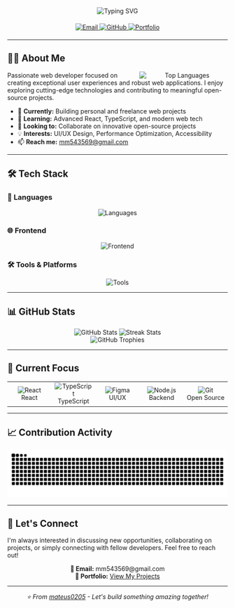 <div align="center">  
  <img src="https://readme-typing-svg.demolab.com?font=Fira+Code&weight=600&size=28&duration=4000&pause=1000&color=38BDF8&center=true&vCenter=true&width=500&lines=Hello%2C+I'm+Mateus;Full-Stack+Web+Developer;UI%2FUX+Enthusiast" alt="Typing SVG" />
  
  <div align="center" style="margin: 20px 0;">
    <a href="mailto:mm543569@gmail.com">
      <img src="https://img.shields.io/badge/-mm543569@gmail.com-c14438?style=flat-square&logo=gmail&logoColor=white" alt="Email"/>
    </a>
    <a href="https://github.com/mateus0205">
      <img src="https://img.shields.io/badge/-@mateus0205-181717?style=flat-square&logo=github&logoColor=white" alt="GitHub"/>
    </a>
    <a href="https://github.com/mateus0205?tab=repositories">
      <img src="https://img.shields.io/badge/-Portfolio-FF5722?style=flat-square&logo=todoist&logoColor=white" alt="Portfolio"/>
    </a>
  </div>
</div>

---

## 👨‍💻 About Me

<div align="center">
  <img align="right" src="https://github-readme-stats.vercel.app/api/top-langs/?username=mateus0205&layout=compact&theme=tokyonight&hide_border=true" width="40%" alt="Top Languages"/>
</div>

Passionate web developer focused on creating exceptional user experiences and robust web applications. I enjoy exploring cutting-edge technologies and contributing to meaningful open-source projects.

- 🔭 **Currently:** Building personal and freelance web projects
- 🌱 **Learning:** Advanced React, TypeScript, and modern web tech
- 👯 **Looking to:** Collaborate on innovative open-source projects
- 💡 **Interests:** UI/UX Design, Performance Optimization, Accessibility
- 📫 **Reach me:** mm543569@gmail.com

---

## 🛠 Tech Stack

### 🔡 Languages
<div align="center">
  <img src="https://skillicons.dev/icons?i=js,ts,python,c,cpp" alt="Languages" />
</div>

### 🌐 Frontend
<div align="center">
  <img src="https://skillicons.dev/icons?i=html,css,react,nextjs,tailwind" alt="Frontend" />
</div>

### 🛠️ Tools & Platforms
<div align="center">
  <img src="https://skillicons.dev/icons?i=git,github,vscode,figma,wordpress" alt="Tools" />
</div>

---

## 📊 GitHub Stats

<div align="center">
  <img src="https://github-readme-stats.vercel.app/api?username=mateus0205&show_icons=true&theme=tokyonight&hide_border=true" width="48%" alt="GitHub Stats"/>
  <img src="https://github-readme-streak-stats.herokuapp.com/?user=mateus0205&theme=tokyonight&hide_border=true" width="48%" alt="Streak Stats"/>
</div>

<div align="center">
  <img src="https://github-profile-trophy.vercel.app/?username=mateus0205&theme=tokyonight&no-frame=true&no-bg=true&margin-w=15&row=1&column=6" alt="GitHub Trophies" />
</div>

---

## 🎯 Current Focus

<div align="center">
  <table>
    <tr>
      <td align="center" width="20%">
        <img src="https://cdn.jsdelivr.net/gh/devicons/devicon/icons/react/react-original.svg" width="40" alt="React"/>
        <br/>React
      </td>
      <td align="center" width="20%">
        <img src="https://cdn.jsdelivr.net/gh/devicons/devicon/icons/typescript/typescript-original.svg" width="40" alt="TypeScript"/>
        <br/>TypeScript
      </td>
      <td align="center" width="20%">
        <img src="https://cdn.jsdelivr.net/gh/devicons/devicon/icons/figma/figma-original.svg" width="40" alt="Figma"/>
        <br/>UI/UX
      </td>
      <td align="center" width="20%">
        <img src="https://cdn.jsdelivr.net/gh/devicons/devicon/icons/nodejs/nodejs-original.svg" width="40" alt="Node.js"/>
        <br/>Backend
      </td>
      <td align="center" width="20%">
        <img src="https://cdn.jsdelivr.net/gh/devicons/devicon/icons/git/git-original.svg" width="40" alt="Git"/>
        <br/>Open Source
      </td>
    </tr>
  </table>
</div>

---
## 📈 Contribution Activity

<div align="center">
  <img src="https://raw.githubusercontent.com/mateus0205/mateus0205/output/snake.svg" alt="Snake animation" />
</div>


---

## 💼 Let's Connect

I'm always interested in discussing new opportunities, collaborating on projects, or simply connecting with fellow developers. Feel free to reach out!

<div align="center">
  <p>
    <strong>📧 Email:</strong> mm543569@gmail.com<br>
    <strong>🔗 Portfolio:</strong> <a href="https://github.com/mateus0205?tab=repositories">View My Projects</a>
  </p>
</div>

---

<div align="center">
  <i>⭐ From <a href="https://github.com/mateus0205">mateus0205</a> - Let's build something amazing together!</i>
</div>
